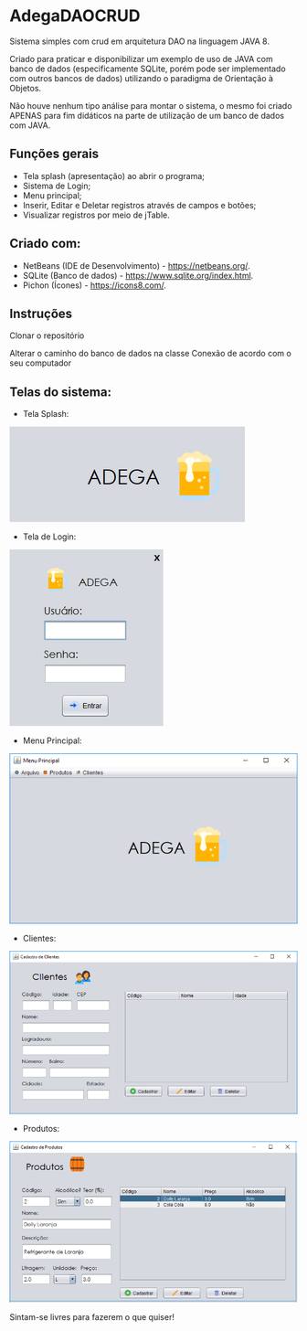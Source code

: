 # AdegaDAOCRUD
Sistema simples com crud em arquitetura DAO na linguagem JAVA 8.

Criado para praticar e disponibilizar um exemplo de uso de JAVA com banco de dados (especificamente SQLite, porém pode ser implementado com outros bancos de dados) utilizando o paradigma de Orientação à Objetos.

Não houve nenhum tipo análise para montar o sistema, o mesmo foi criado APENAS para fim didáticos na parte de utilização de um banco de dados com JAVA.

## Funções gerais
* Tela splash (apresentação) ao abrir o programa;
* Sistema de Login;
* Menu principal;
* Inserir, Editar e Deletar registros através de campos e botões;
* Visualizar registros por meio de jTable.


## Criado com:
* NetBeans (IDE de Desenvolvimento) - https://netbeans.org/.
* SQLite (Banco de dados) - https://www.sqlite.org/index.html.
* Pichon (Ícones) - https://icons8.com/.


## Instruções 
Clonar o repositório
  
Alterar o caminho do banco de dados na classe Conexão de acordo com o seu computador



## Telas do sistema:

* Tela Splash:

![Tela Splash](/src/ImagensTelas/Splash.png) 

* Tela de Login:

![Tela Login](/src/ImagensTelas/Login.png)

* Menu Principal:

![Tela Menu](/src/ImagensTelas/Menu.png)

* Clientes:

![Tela Cliente](/src/ImagensTelas/Cliente.png)

* Produtos:

![Tela Produtos](/src/ImagensTelas/Produtos.png)

Sintam-se livres para fazerem o que quiser!

